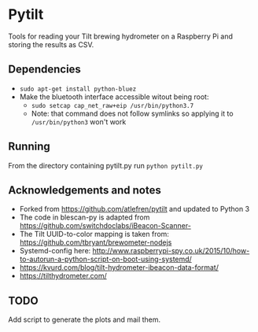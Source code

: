 # Pytilt

Tools for reading your Tilt brewing hydrometer on a Raspberry Pi and storing the results as CSV.

## Dependencies

* ```sudo apt-get install python-bluez```
* Make the bluetooth interface accessible witout being root: 
  * ```sudo setcap cap_net_raw+eip /usr/bin/python3.7```
  * Note: that command does not follow symlinks so applying it to ```/usr/bin/python3``` won't work

## Running

From the directory containing pytilt.py run `python pytilt.py`

## Acknowledgements and notes

* Forked from https://github.com/atlefren/pytilt and updated to Python 3
* The code in blescan-py is adapted from https://github.com/switchdoclabs/iBeacon-Scanner-
* The Tilt UUID-to-color mapping is taken from: https://github.com/tbryant/brewometer-nodejs
* Systemd-config here: http://www.raspberrypi-spy.co.uk/2015/10/how-to-autorun-a-python-script-on-boot-using-systemd/
* https://kvurd.com/blog/tilt-hydrometer-ibeacon-data-format/
* https://tilthydrometer.com/



## TODO

Add script to generate the plots and mail them.


